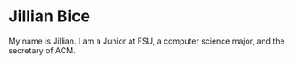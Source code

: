 # Jillian Bice
My name is Jillian. I am a Junior at FSU, a computer science major, and the secretary of ACM.
